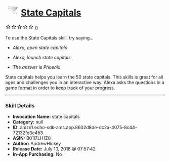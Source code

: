 # &nbsp;<img src="skill_icon" alt="State Capitals icon" width="36"> [State Capitals](http://alexa.amazon.com/#skills/amzn1.echo-sdk-ams.app.8602d8de-dc2a-4075-8c44-72132fe3e453)
![0 stars](../../images/ic_star_border_black_18dp_1x.png)![0 stars](../../images/ic_star_border_black_18dp_1x.png)![0 stars](../../images/ic_star_border_black_18dp_1x.png)![0 stars](../../images/ic_star_border_black_18dp_1x.png)![0 stars](../../images/ic_star_border_black_18dp_1x.png) 0

To use the State Capitals skill, try saying...

* *Alexa, open state capitals*

* *Alexa, launch state capitals*

* *The answer is Phoenix*

State capitals helps you learn the 50 state capitals.  This skills is great for all ages and challenges you in an interactive way. Alexa asks the questions in a game format in order to keep track of your progress.

***

### Skill Details

* **Invocation Name:** state capitals
* **Category:** null
* **ID:** amzn1.echo-sdk-ams.app.8602d8de-dc2a-4075-8c44-72132fe3e453
* **ASIN:** B01I7LH1Z0
* **Author:** AndrewHickey
* **Release Date:** July 13, 2016 @ 07:57:42
* **In-App Purchasing:** No
